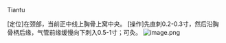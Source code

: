 Tiantu

[定位]在颈部，当前正中线上胸骨上窝中央。 
[操作]先直刺0.2-0.3寸，然后沿胸骨柄后缘，气管前缘缓慢向下刺入0.5-1寸；可灸。
![image.png](https://picgo18719498306.oss-cn-guangzhou.aliyuncs.com/20250424005819902.png)
